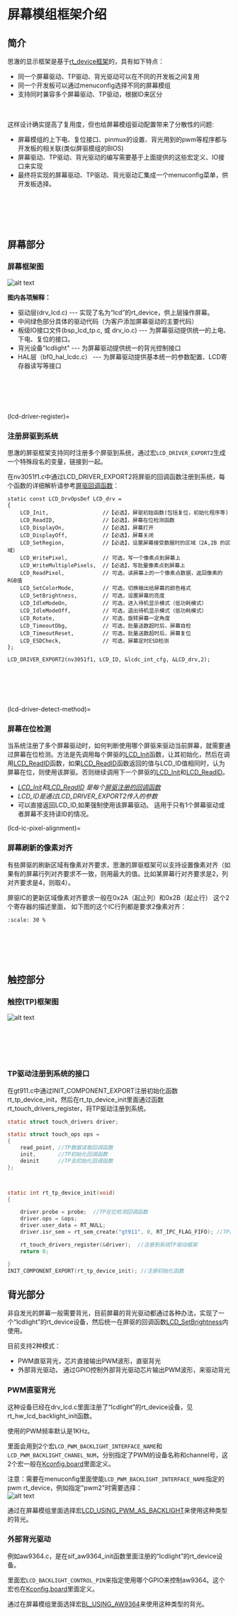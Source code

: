 # 屏幕模组框架介绍
## 简介

思澈的显示框架是基于[rt_device框架](https://www.rt-thread.org/document/site/#/rt-thread-version/rt-thread-standard/programming-manual/device/device?id=%e8%ae%bf%e9%97%ae-io-%e8%ae%be%e5%a4%87)的，具有如下特点：
- 同一个屏幕驱动、TP驱动、背光驱动可以在不同的开发板之间复用
- 同一个开发板可以通过menuconfig选择不同的屏幕模组
- 支持同时兼容多个屏幕驱动、TP驱动，根据ID来区分

<br/>
<br/>
这样设计确实提高了复用度，但也给屏幕模组驱动配置带来了分散性的问题:

- 屏幕模组的上下电、复位接口、pinmux的设置、背光用到的pwm等程序都与开发板的相关联(类似屏驱模组的BIOS)
- 屏幕驱动、TP驱动、背光驱动的编写需要基于上面提供的这些宏定义、IO接口来实现
- 最终将实现的屏幕驱动、TP驱动、背光驱动汇集成一个menuconfig菜单，供开发板选择。
<br/>
<br/>
<br/>
<br/>

## 屏幕部分
### 屏幕框架图
![alt text](assets/LCD_module_sw_framework.png)

**图内各项解释：**
- 驱动层(drv_lcd.c) --- 实现了名为“lcd”的rt_device，供上层操作屏幕。
- 中间绿色部分具体的驱动代码（为客户添加屏幕驱动的主要代码）
- 板级IO接口文件(bsp_lcd_tp.c, 或 drv_io.c) ---  为屏幕驱动提供统一的上电、下电、复位的接口。
- 背光设备”lcdlight" --- 为屏幕驱动提供统一的背光控制接口
- HAL层（bf0_hal_lcdc.c） --- 为屏幕驱动提供基本统一的参数配置、LCD寄存器读写等接口

<br/>
<br/>
<br/>
<br/>

(lcd-driver-register)=
### 注册屏驱到系统
思澈的屏驱框架支持同时注册多个屏驱到系统，通过宏`LCD_DRIVER_EXPORT2`生成一个特殊段名的变量，链接到一起。

在nv3051f1.c中通过LCD_DRIVER_EXPORT2将屏驱的回调函数注册到系统，每个函数的详细解析请参考[屏驱回调函数](./屏驱回调函数.md)：
```
static const LCD_DrvOpsDef LCD_drv =
{
	LCD_Init,    			  //【必选】，屏驱初始函数(包括复位，初始化程序等) 
	LCD_ReadID,    			  //【必选】，屏幕在位检测函数 
	LCD_DisplayOn,   		  //【必选】，屏幕打开 
	LCD_DisplayOff,  		  //【必选】，屏幕关闭 
	LCD_SetRegion,    		  //【必选】，设置屏幕接受数据时的区域（2A,2B 的区域）
	LCD_WritePixel,   		  // 可选，写一个像素点到屏幕上
	LCD_WriteMultiplePixels,  //【必选】，写批量像素点到屏幕上
	LCD_ReadPixel,    		  // 可选，读屏幕上的一个像素点数据，返回像素的RGB值
	LCD_SetColorMode,    	  // 可选，切换输出给屏幕的颜色格式
	LCD_SetBrightness,   	  // 可选，设置屏幕的亮度 
	LCD_IdleModeOn,    		  // 可选，进入待机显示模式（低功耗模式） 
	LCD_IdleModeOff,   		  // 可选，退出待机显示模式（低功耗模式） 
	LCD_Rotate,  			  // 可选，旋转屏幕一定角度 
	LCD_TimeoutDbg, 		  // 可选，批量送数超时后，屏幕自检 
	LCD_TimeoutReset,  		  // 可选，批量送数超时后，屏幕复位 
	LCD_ESDCheck,  		      // 可选，屏幕定时ESD检测 
};

LCD_DRIVER_EXPORT2(nv3051f1, LCD_ID, &lcdc_int_cfg, &LCD_drv,2);
```
<br/>
<br/>
<br/>
<br/>

(lcd-driver-detect-method)=
### 屏幕在位检测
当系统注册了多个屏幕驱动时，如何判断使用哪个屏驱来驱动当前屏幕，就需要通过屏幕在位检测。方法是先调用每个屏驱的[LCD_Init](lcd-cb-func-lcd-init)函数，让其初始化，然后在调用[LCD_ReadID](lcd-cb-func-lcd-readid)函数，如果[LCD_ReadID](lcd-cb-func-lcd-readid)函数返回的值与LCD_ID值相同时，认为屏幕在位，则使用该屏驱。否则继续调用下一个屏驱的[LCD_Init](lcd-cb-func-lcd-init)和[LCD_ReadID](lcd-cb-func-lcd-readid)。
- _[LCD_Init](lcd-cb-func-lcd-init)和[LCD_ReadID](lcd-cb-func-lcd-readid) 是每个[屏驱注册的回调函数](lcd-driver-register)_
-  _LCD_ID是通过LCD_DRIVER_EXPORT2传入的参数_
- 可以直接返回LCD_ID,如果强制使用该屏幕驱动。 适用于只有1个屏幕驱动或者屏幕不支持读ID的情况。

(lcd-ic-pixel-alignment)=
### 屏幕刷新的像素对齐
有些屏驱的刷新区域有像素对齐要求，思澈的屏驱框架可以支持设置像素对齐（如果有的屏幕行列对齐要求不一致，则用最大的值。比如某屏幕行对齐要求是2，列对齐要求是4，则取4）。

屏驱IC的更新区域像素对齐要求一般在0x2A（起止列）和0x2B（起止行） 这个2个寄存器的描述里面， 如下图的这个IC行列都是要求2像素对齐：

```{figure} assets/LCD_IC_pixel_alignment.png
:scale: 30 %
```

<br/>
<br/>
<br/>
<br/>

## 触控部分
### 触控(TP)框架图
![alt text](../assets/image-1.png)

<br/>
<br/>
<br/>
<br/>

### TP驱动注册到系统的接口
在gt911.c中通过INIT_COMPONENT_EXPORT注册初始化函数rt_tp_device_init，然后在rt_tp_device_init里面通过函数rt_touch_drivers_register，将TP驱动注册到系统。

```c
static struct touch_drivers driver;

static struct touch_ops ops =
{
    read_point, //TP数据读取回调函数
    init,       //TP初始化回调函数
    deinit      //TP去初始化回调函数
};



static int rt_tp_device_init(void)
{

    driver.probe = probe;  //TP在位检测回调函数
    driver.ops = &ops;
    driver.user_data = RT_NULL;
    driver.isr_sem = rt_sem_create("gt911", 0, RT_IPC_FLAG_FIFO); //TP数据读取信号量

    rt_touch_drivers_register(&driver);  //注册到系统TP驱动框架
    return 0;

}
INIT_COMPONENT_EXPORT(rt_tp_device_init); //注册初始化函数
```


## 背光部分
非自发光的屏幕一般需要背光，目前屏幕的背光驱动都通过各种办法，实现了一个“lcdlight”的rt_device设备，然后统一在屏驱的回调函数[LCD_SetBrightness](lcd-cb-func-LCD-SetBrightness)内使用。

目前支持2种模式：
- PWM直驱背光，芯片直接输出PWM波形，直驱背光
- 外部背光驱动， 通过GPIO控制外部背光驱动芯片输出PWM波形，来驱动背光



### PWM直驱背光
  这种设备已经在drv_lcd.c里面注册了“lcdlight”的rt_device设备，见rt_hw_lcd_backlight_init函数。

  使用的PWM频率默认是1KHz。

  里面会用到2个宏`LCD_PWM_BACKLIGHT_INTERFACE_NAME`和`LCD_PWM_BACKLIGHT_CHANEL_NUM`，分别指定了PWM的设备名称和channel号，这2个宏一般在[Kconfig.board](lcd_driver_folder_strcuture)里面定义。

  注意：需要在menuconfig里面使能`LCD_PWM_BACKLIGHT_INTERFACE_NAME`指定的pwm rt_device，例如指定"pwm2"时需要选择：    
  ![alt text](assets/lcd_bl_enable_pwm_device.png)

  通过在屏幕模组里面选择宏[LCD_USING_PWM_AS_BACKLIGHT](lcd_menuconfig_select_backlight_type)来使用这种类型的背光。

### 外部背光驱动
   例如aw9364.c，是在sif_aw9364_init函数里面注册的“lcdlight”的rt_device设备。

   里面宏`LCD_BACKLIGHT_CONTROL_PIN`来指定使用哪个GPIO来控制aw9364。这个宏也在[Kconfig.board](lcd_driver_folder_strcuture)里面定义。


   通过在屏幕模组里面选择宏[BL_USING_AW9364](lcd_menuconfig_select_backlight_type)来使用这种类型的背光。




<!--







----

## LCD&TP工程的通用设置
通常一个硬件PCB对应一个工程，一个工程同时可以兼容多个LCD&TP模组，这些模组使用相同的硬件接口相连，所以我们将这些和具体模组无关的LCD&TP配置放在这里说明。

这些通用配置为所有的LCD&TP驱动提供板级IO的API和宏定义：

![alt text](../assets/image-24.png)

此处以ec-lb555xxx系列EVB为例

SDKrelease\drivers\boards\ec-lb555xxx\drv_io.c 板级API接口提供
SDKrelease\drivers\boards\ec-lb555xxx\pinmux.c 板级pinmux定义文件

### 屏幕的通用设置
1. 上电

SDK1.0.4以前的版本，开机或睡眠唤醒, 跟随IO的上电一起上电

SDK1.0.4以及之后的版本，上电在LCD device内部

2. 下电



3. 复位


4. PINMUX


5. 屏幕的TE的板级配置

屏幕的TE需要打通硬件信号，接口有3种：
1. DSI接口的屏幕TE信号支持走DSI总线，不需要额外的线
2. SPI/8080等接口,  只需要将TE脚的pinmux设置成TE管脚
3. 前2种方案硬件上都不支持的情况下，可以用任意GPIO作为TE信号，这种方法TE是靠GPIO的ISR中断，实时性稍差。

上述几种TE的工作机制：
![alt text](../assets/image-32.png)
![alt text](../assets/image-33.png)
![alt text](../assets/image-34.png)


### 触控的通用设置

#### 1. TOUCH_DEVICE_NAME

触控的通信接口rt-device名称，可以是I2C或者SPI接口，具体通信接口调用在驱动内部
![alt text](../assets/image-35.png)

#### 2. 上电

SDK1.0.4以前的版本，开机或睡眠唤醒, 跟随IO的上电一起上电
![alt text](../assets/image-36.png)

SDK1.0.4以及之后的版本，上电在Touch device内部

![alt text](../assets/image-37.png)

#### 3.下电

SDK1.0.4以前的版本，关机或睡眠跟随IO一起下电
![alt text](../assets/image-38.png)

SDK1.0.4以及之后的版本，下电在Touch device内部
![alt text](../assets/image-39.png)

#### 4.复位

SDK1.0.4以前的版本很多没有调用复位接口，之后的版本如果触控有需要可以在驱动内部probe函数和init函数的头部加上reset
![alt text](../assets/image-40.png)

#### 5.中断

TOUCH_IRQ_PIN  - 触控所用中断GPIO管脚
BSP_TOUCH_IRQ_FROM_DATASVC  - 如果触控中断GPIO是使用跨核的pin，需要打开此宏
![alt text](../assets/image-41.png)


### 调试工程选择

SDKrelease\example\rt_driver工程是一个专门用来调试rt_driver设备的工程，其中我们为LCD提供了一个显示变色矩形区域的示例：
![alt text](../assets/image-42.png)

并且为触控增加了一个读取触控并打印的线程：

![alt text](../assets/image-43.png)

当前示例中我们选择ec-lb555工程
SDKrelease\example\rt_driver\project\ec-lb555
工程编译烧写后开机直接刷屏和读取触控数据

*建议客户屏幕点亮后，将framebuffer换成全屏的图片再检查一遍,  确保不存在偏移、颜色格式、超出液晶玻璃范围等问题。

显示一张图片的示例：
![alt text](../assets/image-44.png)



-->